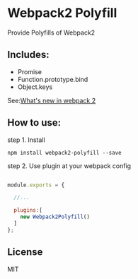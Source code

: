 # Webpack2 Polyfill

Provide Polyfills of Webpack2

## Includes:
* Promise
* Function.prototype.bind
* Object.keys

See:[What's new in webpack 2](https://gist.github.com/sokra/27b24881210b56bbaff7?utm_source=javascriptweekly&amp;utm_medium=email#minor-breaking-changes)

## How to use:

step 1. Install

`npm install webpack2-polyfill --save`

step 2. Use plugin at your webpack config

```javascript

module.exports = {

  //...

  plugins:[
    new Webpack2Polyfill()
  ]
};
```

## License

MIT
